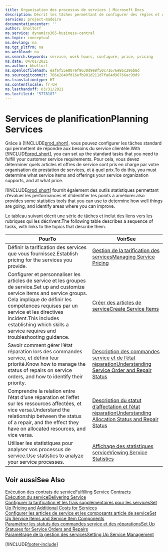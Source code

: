 ```yaml
---
title: Organisation des processus de services | Microsoft Docs
description: Décrit les tâches permettant de configurer des règles et des valeurs pour définir vos stratégies de services et vos processus de vente.
services: project-madeira
documentationcenter: ''
author: bholtorf
ms.service: dynamics365-business-central
ms.topic: conceptual
ms.devlang: na
ms.tgt_pltfrm: na
ms.workload: na
ms.search.keywords: service, work hours, configure, price, pricing
ms.date: 04/01/2021
ms.author: bholtorf
ms.openlocfilehash: eaf6f55e807ef9630d9e8f50c71676e86c296b8d
ms.sourcegitcommit: 766e2840fd16efb901d211d7fa64d96766ac99d9
ms.translationtype: HT
ms.contentlocale: fr-CH
ms.lasthandoff: 03/31/2021
ms.locfileid: "5778187"
---
```

# <a name="planning-services"></a><span data-ttu-id="c2fa3-103">Services de planification</span><span class="sxs-lookup"><span data-stu-id="c2fa3-103">Planning Services</span></span>
<span data-ttu-id="c2fa3-104">Grâce à [!INCLUDE[prod_short](includes/prod_short.md)], vous pouvez configurer les tâches standard qui permettent de répondre aux besoins du service clientèle.</span><span class="sxs-lookup"><span data-stu-id="c2fa3-104">With [!INCLUDE[prod_short](includes/prod_short.md)], you can set up the standard tasks that you need to fulfill your customer service requirements.</span></span> <span data-ttu-id="c2fa3-105">Pour cela, vous devez déterminer quels articles et offres de service sont pris en charge par votre organisation de prestation de services, et à quel prix.</span><span class="sxs-lookup"><span data-stu-id="c2fa3-105">To do this, you must determine what service items and offerings your service organization supports, and at what price.</span></span>   

[!INCLUDE[prod_short](includes/prod_short.md)] <span data-ttu-id="c2fa3-106">fournit également des outils statistiques permettant d’évaluer les performances et d’identifier les points à améliorer.</span><span class="sxs-lookup"><span data-stu-id="c2fa3-106">also provides some statistics tools that you can use to determine how well things are going, and identify areas where you can improve.</span></span>
  
<span data-ttu-id="c2fa3-107">Le tableau suivant décrit une série de tâches et inclut des liens vers les rubriques qui les décrivent.</span><span class="sxs-lookup"><span data-stu-id="c2fa3-107">The following table describes a sequence of tasks, with links to the topics that describe them.</span></span>   
  
|<span data-ttu-id="c2fa3-108">**Pour**</span><span class="sxs-lookup"><span data-stu-id="c2fa3-108">**To**</span></span>|<span data-ttu-id="c2fa3-109">**Voir**</span><span class="sxs-lookup"><span data-stu-id="c2fa3-109">**See**</span></span>|  
|------------|-------------|  
|<span data-ttu-id="c2fa3-110">Définir la tarification des services que vous fournissez.</span><span class="sxs-lookup"><span data-stu-id="c2fa3-110">Establish pricing for the services you provide.</span></span>|[<span data-ttu-id="c2fa3-111">Gestion de la tarification des services</span><span class="sxs-lookup"><span data-stu-id="c2fa3-111">Managing Service Pricing</span></span>](service-service-price-management.md)|
|<span data-ttu-id="c2fa3-112">Configurer et personnaliser les articles de service et les groupes de service.</span><span class="sxs-lookup"><span data-stu-id="c2fa3-112">Set up and customize service items and service groups.</span></span> <span data-ttu-id="c2fa3-113">Cela implique de définir les compétences requises par un service et les directives incident.</span><span class="sxs-lookup"><span data-stu-id="c2fa3-113">This includes establishing which skills a service requires and troubleshooting guidance.</span></span>| [<span data-ttu-id="c2fa3-114">Créer des articles de service</span><span class="sxs-lookup"><span data-stu-id="c2fa3-114">Create Service Items</span></span>](service-how-to-create-service-items.md)|  
|<span data-ttu-id="c2fa3-115">Savoir comment gérer l’état réparation lors des commandes service, et définir leur priorité.</span><span class="sxs-lookup"><span data-stu-id="c2fa3-115">Know how to manage the status of repairs on service orders, and how to identify their priority.</span></span>|[<span data-ttu-id="c2fa3-116">Description des commandes service et de l’état réparation</span><span class="sxs-lookup"><span data-stu-id="c2fa3-116">Understanding Service Order and Repair Status</span></span>](service-service-order-status-and-repair-status.md)|  
|<span data-ttu-id="c2fa3-117">Comprendre la relation entre l’état d’une réparation et l’effet sur les ressources affectées, et vice versa.</span><span class="sxs-lookup"><span data-stu-id="c2fa3-117">Understand the relationship between the status of a repair, and the effect they have on allocated resources, and vice versa.</span></span>|[<span data-ttu-id="c2fa3-118">Description du statut d’affectation et l’état réparation</span><span class="sxs-lookup"><span data-stu-id="c2fa3-118">Understanding Allocation Status and Repair Status</span></span>](service-allocation-status-and-repair-status.md)|  
|<span data-ttu-id="c2fa3-119">Utiliser les statistiques pour analyser vos processus de service.</span><span class="sxs-lookup"><span data-stu-id="c2fa3-119">Use statistics to analyze your service processes.</span></span> | [<span data-ttu-id="c2fa3-120">Affichage des statistiques service</span><span class="sxs-lookup"><span data-stu-id="c2fa3-120">Viewing Service Statistics</span></span>](service-service-statistics.md) |

## <a name="see-also"></a><span data-ttu-id="c2fa3-121">Voir aussi</span><span class="sxs-lookup"><span data-stu-id="c2fa3-121">See Also</span></span>
[<span data-ttu-id="c2fa3-122">Exécution des contrats de service</span><span class="sxs-lookup"><span data-stu-id="c2fa3-122">Fulfilling Service Contracts</span></span>](service-fulfill-service-contracts.md)  
[<span data-ttu-id="c2fa3-123">Exécution du service</span><span class="sxs-lookup"><span data-stu-id="c2fa3-123">Delivering Service</span></span>](service-deliver-service.md)  
[<span data-ttu-id="c2fa3-124">Configurer la tarification et les frais supplémentaires pour les services</span><span class="sxs-lookup"><span data-stu-id="c2fa3-124">Set Up Pricing and Additional Costs for Services</span></span>](service-how-setup-service-costs-pricing.md)  
[<span data-ttu-id="c2fa3-125">Configurer les articles de service et les composants article de service</span><span class="sxs-lookup"><span data-stu-id="c2fa3-125">Set Up Service Items and Service Item Components</span></span>](service-how-setup-service-items.md)  
[<span data-ttu-id="c2fa3-126">Paramétrer les statuts des commandes service et des réparations</span><span class="sxs-lookup"><span data-stu-id="c2fa3-126">Set Up Statuses for Service Orders and Repairs</span></span>](service-order-repair-status.md)  
[<span data-ttu-id="c2fa3-127">Paramétrage de la gestion des services</span><span class="sxs-lookup"><span data-stu-id="c2fa3-127">Setting Up Service Management</span></span>](service-setup-service.md)  


[!INCLUDE[footer-include](includes/footer-banner.md)]